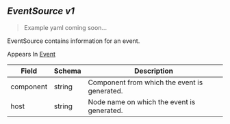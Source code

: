 ## *EventSource v1*

> Example yaml coming soon...



EventSource contains information for an event.

<aside class="notice">
Appears In  <a href="#event-v1">Event</a> </aside>

Field        | Schema     | Description
------------ | ---------- | -----------
component | string | Component from which the event is generated.
host | string | Node name on which the event is generated.

